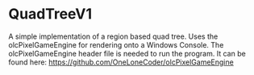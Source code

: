 # QuadTreeV1
A simple implementation of a region based quad tree. Uses the olcPixelGameEngine for rendering onto a Windows Console. 
The olcPixelGameEngine header file is needed to run the program. It can be found here: https://github.com/OneLoneCoder/olcPixelGameEngine
